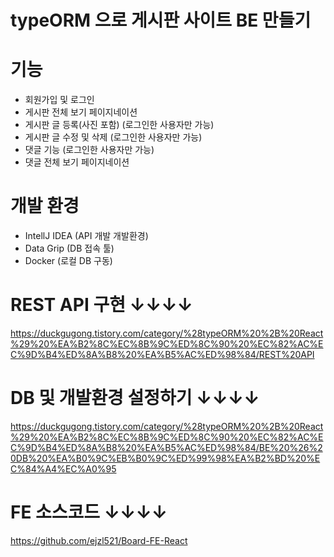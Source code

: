# typeORM 으로 게시판 사이트 BE 만들기

# 기능
- 회원가입 및 로그인
- 게시판 전체 보기 페이지네이션
- 게시판 글 등록(사진 포함) (로그인한 사용자만 가능)
- 게시판 글 수정 및 삭제 (로그인한 사용자만 가능)
- 댓글 기능 (로그인한 사용자만 가능)
- 댓글 전체 보기 페이지네이션

# 개발 환경
- IntellJ IDEA (API 개발 개발환경)
- Data Grip (DB 접속 툴)
- Docker (로컬 DB 구동)

# REST API 구현 ↓↓↓↓
https://duckgugong.tistory.com/category/%28typeORM%20%2B%20React%29%20%EA%B2%8C%EC%8B%9C%ED%8C%90%20%EC%82%AC%EC%9D%B4%ED%8A%B8%20%EA%B5%AC%ED%98%84/REST%20API

# DB 및 개발환경 설정하기 ↓↓↓↓
https://duckgugong.tistory.com/category/%28typeORM%20%2B%20React%29%20%EA%B2%8C%EC%8B%9C%ED%8C%90%20%EC%82%AC%EC%9D%B4%ED%8A%B8%20%EA%B5%AC%ED%98%84/BE%20%26%20DB%20%EA%B0%9C%EB%B0%9C%ED%99%98%EA%B2%BD%20%EC%84%A4%EC%A0%95

# FE 소스코드 ↓↓↓↓
https://github.com/ejzl521/Board-FE-React
